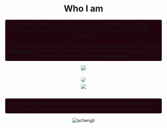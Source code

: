 

<center><h1>Who I am</h1></center>


<p class='pp' style="text-align: center; background-color: rgb(34,4,12); border-radius: .3em; padding: .5em;">
I'm <b>Yassin</b>, A telecommunications engineer and philosopher at times. I love writing code for impressive projects that respects the <b>FOSS</b> purposes.<br><br>
The main software tool with I get the job done is <b><a href="https://www.vim.org/">Vim</a></b>, however I often use <b><a href="https://www.gnu.org/software/emacs/">GNU Emacs</a></b> to create and edit rich styled and formatted documents with the help of the Emacs package <b><a href="https://orgmode.org/">org-mode</a></b>.<br>
</p>



<center>
<nav>
<a href='https://www.vim.org' style="background: none; border:none";><img src='https://www.vim.org/images/vim_header.gif' style="margin: auto;"></img></a><br><br>
<a href='https://www.gnu.org/software/emacs'><img src='https://www.gnu.org/software/emacs/images/gnu.transparent.png' style='border-radius:50%; margin: auto; padding: .4em; background-color: white'></img></a><br>
<a href='https://orgmode.org'><img src='https://orgmode.org/resources/img/org-mode-unicorn.svg'></img></a>
</nav>
</center>
<br>

<p class='pp' style="text-align: center; background-color: rgb(34,4,12); border-radius: .3em; padding: .5em;">
I have many hobbies and among them I love researching scientific topics. I love get into new projects and contribute on them with new ideas.
</p>

<center>
<p><img align="center" src="https://github-readme-stats.vercel.app/api/top-langs?username=achengli&show_icons=true&locale=en&layout=compact" alt="achengli" /></p></center>


